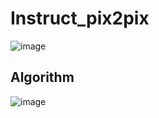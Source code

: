 # Instruct_pix2pix
![image](https://github.com/user-attachments/assets/0a22b9f3-b233-46ae-b266-a14adabb2097)  

  
## Algorithm
![image](https://github.com/user-attachments/assets/22ad3d24-4591-49da-8140-c5f5b54e122b)

